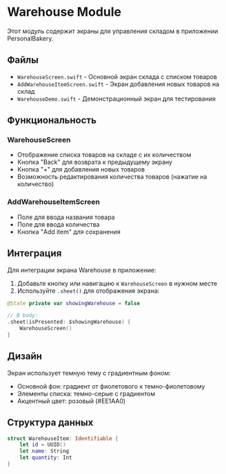 # Warehouse Module

Этот модуль содержит экраны для управления складом в приложении PersonalBakery.

## Файлы

- `WarehouseScreen.swift` - Основной экран склада с списком товаров
- `AddWarehouseItemScreen.swift` - Экран добавления новых товаров на склад
- `WarehouseDemo.swift` - Демонстрационный экран для тестирования

## Функциональность

### WarehouseScreen
- Отображение списка товаров на складе с их количеством
- Кнопка "Back" для возврата к предыдущему экрану
- Кнопка "+" для добавления новых товаров
- Возможность редактирования количества товаров (нажатие на количество)

### AddWarehouseItemScreen
- Поле для ввода названия товара
- Поле для ввода количества
- Кнопка "Add item" для сохранения

## Интеграция

Для интеграции экрана Warehouse в приложение:

1. Добавьте кнопку или навигацию к `WarehouseScreen` в нужном месте
2. Используйте `.sheet()` для отображения экрана:

```swift
@State private var showingWarehouse = false

// В body:
.sheet(isPresented: $showingWarehouse) {
    WarehouseScreen()
}
```

## Дизайн

Экран использует темную тему с градиентным фоном:
- Основной фон: градиент от фиолетового к темно-фиолетовому
- Элементы списка: темно-серые с градиентом
- Акцентный цвет: розовый (#EE1AA0)

## Структура данных

```swift
struct WarehouseItem: Identifiable {
    let id = UUID()
    let name: String
    let quantity: Int
}
``` 